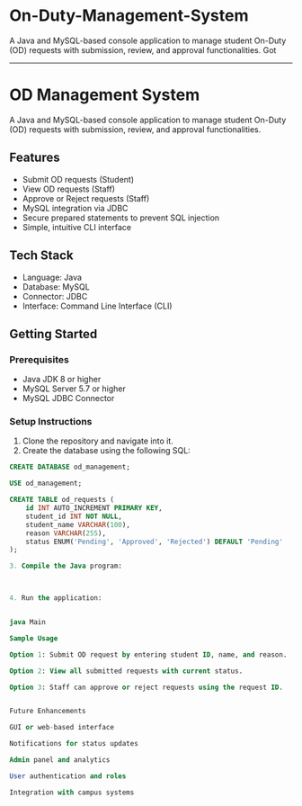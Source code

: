 # On-Duty-Management-System
A Java and MySQL-based console application to manage student On-Duty (OD) requests with submission, review, and approval functionalities.
Got 

---

# OD Management System

A Java and MySQL-based console application to manage student On-Duty (OD) requests with submission, review, and approval functionalities.


## Features

- Submit OD requests (Student)
- View OD requests (Staff)
- Approve or Reject requests (Staff)
- MySQL integration via JDBC
- Secure prepared statements to prevent SQL injection
- Simple, intuitive CLI interface

## Tech Stack

- Language: Java
- Database: MySQL
- Connector: JDBC
- Interface: Command Line Interface (CLI)

## Getting Started

### Prerequisites

- Java JDK 8 or higher
- MySQL Server 5.7 or higher
- MySQL JDBC Connector

### Setup Instructions

1. Clone the repository and navigate into it.
2. Create the database using the following SQL:

```sql
CREATE DATABASE od_management;

USE od_management;

CREATE TABLE od_requests (
    id INT AUTO_INCREMENT PRIMARY KEY,
    student_id INT NOT NULL,
    student_name VARCHAR(100),
    reason VARCHAR(255),
    status ENUM('Pending', 'Approved', 'Rejected') DEFAULT 'Pending'
);

3. Compile the Java program:



4. Run the application:


java Main

Sample Usage

Option 1: Submit OD request by entering student ID, name, and reason.

Option 2: View all submitted requests with current status.

Option 3: Staff can approve or reject requests using the request ID.


Future Enhancements

GUI or web-based interface

Notifications for status updates

Admin panel and analytics

User authentication and roles

Integration with campus systems



